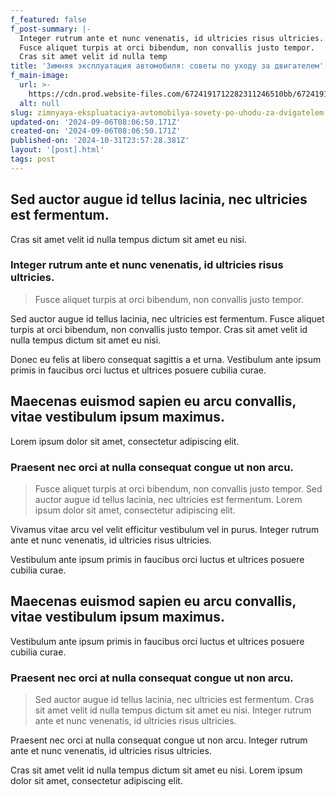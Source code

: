 ```yaml
---
f_featured: false
f_post-summary: |-
  Integer rutrum ante et nunc venenatis, id ultricies risus ultricies.
  Fusce aliquet turpis at orci bibendum, non convallis justo tempor.
  Cras sit amet velit id nulla temp
title: 'Зимняя эксплуатация автомобиля: советы по уходу за двигателем'
f_main-image:
  url: >-
    https://cdn.prod.website-files.com/6724191712282311246510bb/67241917122823112465123c_post-14.jpg
  alt: null
slug: zimnyaya-ekspluataciya-avtomobilya-sovety-po-uhodu-za-dvigatelem
updated-on: '2024-09-06T08:06:50.171Z'
created-on: '2024-09-06T08:06:50.171Z'
published-on: '2024-10-31T23:57:28.381Z'
layout: '[post].html'
tags: post
---
```


Sed auctor augue id tellus lacinia, nec ultricies est fermentum.
----------------------------------------------------------------

Cras sit amet velit id nulla tempus dictum sit amet eu nisi.

### Integer rutrum ante et nunc venenatis, id ultricies risus ultricies.

> Fusce aliquet turpis at orci bibendum, non convallis justo tempor.

Sed auctor augue id tellus lacinia, nec ultricies est fermentum. Fusce aliquet turpis at orci bibendum, non convallis justo tempor. Cras sit amet velit id nulla tempus dictum sit amet eu nisi.

Donec eu felis at libero consequat sagittis a et urna. Vestibulum ante ipsum primis in faucibus orci luctus et ultrices posuere cubilia curae.

Maecenas euismod sapien eu arcu convallis, vitae vestibulum ipsum maximus.
--------------------------------------------------------------------------

Lorem ipsum dolor sit amet, consectetur adipiscing elit.

### Praesent nec orci at nulla consequat congue ut non arcu.

> Fusce aliquet turpis at orci bibendum, non convallis justo tempor. Sed auctor augue id tellus lacinia, nec ultricies est fermentum. Lorem ipsum dolor sit amet, consectetur adipiscing elit.

Vivamus vitae arcu vel velit efficitur vestibulum vel in purus. Integer rutrum ante et nunc venenatis, id ultricies risus ultricies.

Vestibulum ante ipsum primis in faucibus orci luctus et ultrices posuere cubilia curae.

Maecenas euismod sapien eu arcu convallis, vitae vestibulum ipsum maximus.
--------------------------------------------------------------------------

Vestibulum ante ipsum primis in faucibus orci luctus et ultrices posuere cubilia curae.

### Praesent nec orci at nulla consequat congue ut non arcu.

> Sed auctor augue id tellus lacinia, nec ultricies est fermentum. Cras sit amet velit id nulla tempus dictum sit amet eu nisi. Integer rutrum ante et nunc venenatis, id ultricies risus ultricies.

Praesent nec orci at nulla consequat congue ut non arcu. Integer rutrum ante et nunc venenatis, id ultricies risus ultricies.

Cras sit amet velit id nulla tempus dictum sit amet eu nisi. Lorem ipsum dolor sit amet, consectetur adipiscing elit.
